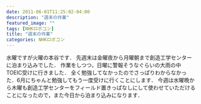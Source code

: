 ```yaml
---
date: 2011-06-01T11:25:02-04:00
description: "週末の作業"
featured_image: ""
tags: [NHKロボコン]
title: "週末の作業"
categories: NHKロボコン
---
```


水曜ですが火曜の本谷です．
先週末は金曜夜から月曜朝まで創造工学センターに泊まり込みでした．
作業をしつつ，日曜に警報そうなぐらいの大雨の中TOEIC受けに行きました．
全く勉強してなかったのでさっぱりわからなかった．6月にちゃんと勉強してもう一度受けに行くことにします．
今週は水曜晩から木曜も創造工学センターをフィールド置きっぱなしにして使わせていただけることになったので，また今日から泊まり込みになります．
